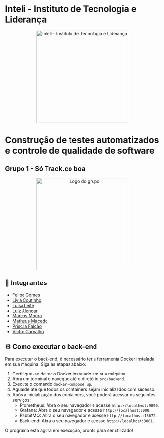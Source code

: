 # Inteli - Instituto de Tecnologia e Liderança 

<p align="center">
<a href= "https://www.inteli.edu.br/"><img src="./assets/inteli_logo.png" alt="Inteli - Instituto de Tecnologia e Liderança" width="300px"></a>
</p>

# Construção de testes automatizados e controle de qualidade de software

## Grupo 1 - Só Track.co boa

<p align="center">
<a href= "https://www.inteli.edu.br/"><img src="./assets/logo_grupo.png" alt="Logo do grupo" width="300px"></a>
</p>

## 🚀 Integrantes
- <a href="https://www.linkedin.com/in/felipe-gomes-dev/">Felipe Gomes</a> 
- <a href="https://www.linkedin.com/in/liviapcoutinho/">Livia Coutinho</a> 
- <a href="https://www.linkedin.com/in/lu%C3%ADsa-leite-681443230/">Luísa Leite</a>
- <a href="https://www.linkedin.com/in/luiz-k-alencar/">Luiz Alencar</a> 
- <a href="https://www.linkedin.com/in/marcos-vinicius-166531239/">Marcos Moura</a>
- <a href="https://www.linkedin.com/in/matheusmacedosantos/">Matheus Macedo</a> 
- <a href="https://www.linkedin.com/in/priscila-falc%C3%A3o-3435a1244/">Priscila Falcão</a> 
- <a href="https://www.linkedin.com/in/victor-severiano-de-carvalho/">Victor Carvalho</a> 

## ⚙️ Como executar o back-end

Para executar o back-end, é necessário ter a ferramenta Docker instalada em sua máquina. Siga as etapas abaixo:

1. Certifique-se de ter o Docker instalado em sua máquina.
2. Abra um terminal e navegue até o diretório `src/backend`.
3. Execute o comando `docker-compose up`.
4. Aguarde até que todos os containers sejam inicializados com sucesso.
5. Após a inicialização dos containers, você poderá acessar os seguintes serviços:
   - Prometheus: Abra o seu navegador e acesse `http://localhost:9090`.
   - Grafana: Abra o seu navegador e acesse `http://localhost:3000`.
   - RabbitMQ: Abra o seu navegador e acesse `http://localhost:15672`.
   - Back-end: Abra o seu navegador e acesse `http://localhost:3001`.

O programa está agora em execução, pronto para ser utilizado!